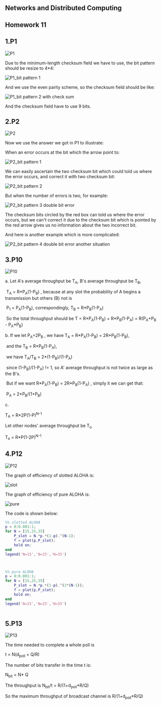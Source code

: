 ## Networks and Distributed Computing 

## Homework 11

## 1.P1

![P1](https://github.com/HongxuanZhang/Network_Pictures/blob/master/homework11/P1.png)

 Due to the minimum-length checksum field we have to use, the bit pattern should be resize to 4\*4:

![P1_bit pattern 1](https://github.com/HongxuanZhang/Network_Pictures/blob/master/homework11/P1_a1.png)

And we use the even parity scheme, so the checksum field should be like:

![P1_bit pattern 2 with check sum](https://github.com/HongxuanZhang/Network_Pictures/blob/master/homework11/P1_a2.png)

And the checksum field have to use 9 bits.

## 2.P2

![P2](https://github.com/HongxuanZhang/Network_Pictures/blob/master/homework11/P2.png)

Now we use the answer we got in P1 to illustrate:

When an error occurs at the bit which the arrow point to:

![P2_bit pattern 1](https://github.com/HongxuanZhang/Network_Pictures/blob/master/homework11/P2_a1.png)

We can easily ascertain the two checksum bit which could told us where the error occurs, and correct it with two checksum bit:

![P2_bit pattern 2](https://github.com/HongxuanZhang/Network_Pictures/blob/master/homework11/P2_a2.png)

But when the number of errors is two, for example:

 ![P2_bit pattern 3 double bit error](https://github.com/HongxuanZhang/Network_Pictures/blob/master/homework11/P2_a3.png)

The checksum bits circled by the red box can told us where the error occurs, but we can't correct it due to the checksum bit which is pointed by the red arrow gives us no information about the two incorrect bit.

And here is another example which is more complicated:

 ![P2_bit pattern 4 double bit error another situation](https://github.com/HongxuanZhang/Network_Pictures/blob/master/homework11/P2_a4.png)

## 3.P10

![P10](https://github.com/HongxuanZhang/Network_Pictures/blob/master/homework11/P10.png)

a.  Let A's average throughput be T<sub>A</sub>, B's average throughput be T<sub>B</sub>, 

​	 T<sub>A</sub> = R*P<sub>A</sub>(1-P<sub>B</sub>) ,  because at any slot the probability of A begins a transmission  but others (B) not  is 

​							P<sub>1</sub> = P<sub>A</sub>(1-P<sub>B</sub>),  correspondingly,   T<sub>B</sub> = R*P<sub>B</sub>(1-P<sub>A</sub>)

​     	So the total throughput should be T = R\*P<sub>A</sub>(1-P<sub>B</sub>)  + R\*P<sub>B</sub>(1-P<sub>A</sub>)  = R(P<sub>A</sub>+P<sub>B</sub> - P<sub>A</sub>*P<sub>B</sub>)

b.  If we let P<sub>A</sub>=2P<sub>B</sub> , we have T<sub>A</sub> = R*P<sub>A</sub>(1-P<sub>B</sub>)  =  2R\*P<sub>B</sub>(1-P<sub>B</sub>), 

​		and the T<sub>B</sub> = R*P<sub>B</sub>(1-P<sub>A</sub>), 

​		we have T<sub>A</sub>/T<sub>B</sub> = 2\*(1-P<sub>B</sub>)/(1-P<sub>A</sub>)

​		since  (1-P<sub>B</sub>)/(1-P<sub>A</sub>) != 1, so A' average throughput is not twice as large as the B's.



​		But if we want   R*P<sub>A</sub>(1-P<sub>B</sub>) = 2R\*P<sub>B</sub>(1-P<sub>A</sub>) , simply it we can get that:

​     	P<sub>A</sub> = 2\*P<sub>B</sub>/(1+P<sub>B</sub>)

c. 

 T<sub>A</sub> = R*2P(1-P)<sup>N-1</sup>

Let other nodes' average throughput be T<sub>o</sub>

T<sub>o</sub> = R*P(1-2P)<sup>N-1</sup>

## 4.P12

![P12](https://github.com/HongxuanZhang/Network_Pictures/blob/master/homework11/P12.png)

The graph of efficiency of slotted ALOHA is:

![slot](https://github.com/HongxuanZhang/Network_Pictures/blob/master/homework11/slot.jpg)

The graph of efficiency of pure ALOHA is:

![pure](https://github.com/HongxuanZhang/Network_Pictures/blob/master/homework11/pure.jpg)

The code is shown below:

```matlab
%% slotted ALOHA
p = 0:0.001:1;
for N = [15,25,35]
    P_slot = N.*p.*(1-p).^(N-1);
    f = plot(p,P_slot);
    hold on;
end
legend('N=15','N=25','N=35')



%% pure ALOHA
p = 0:0.001:1;
for N = [15,25,35]
    P_slot = N.*p.*(1-p).^(2*(N-1));
    f = plot(p,P_slot);
    hold on;
end
legend('N=15','N=25','N=35')
 
```

## 5.P13

![P13](https://github.com/HongxuanZhang/Network_Pictures/blob/master/homework11/P13.png)

The time needed to complete a whole poll is 

t = N(d<sub>poll</sub> + Q/R)

The number of bits transfer in the time t is:

N<sub>bit</sub> = N\* Q

The throughput is  N<sub>bit</sub>/t = R/(1+d<sub>poll</sub>\*R/Q)

So the maximum throughput of broadcast channel is  R/(1+d<sub>poll</sub>\*R/Q)